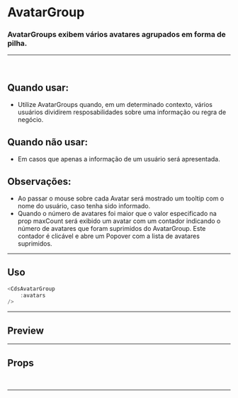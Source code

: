 # AvatarGroup

### AvatarGroups exibem vários avatares agrupados em forma de pilha.
---
<br />

## Quando usar:
- Utilize AvatarGroups quando, em um determinado contexto, vários usuários 
dividirem resposabilidades sobre uma informação ou regra de negócio.

## Quando não usar:
- Em casos que apenas a informação de um usuário será apresentada.

## Observações:
- Ao passar o mouse sobre cada Avatar será mostrado um tooltip com o nome
do usuário, caso tenha sido informado.
- Quando o número de avatares foi maior que o valor especificado na prop maxCount
será exibido um avatar com um contador indicando o número de avatares
que foram suprimidos do AvatarGroup. Este contador é clicável e abre um Popover
com a lista de avatares suprimidos.

---

## Uso

```js
<CdsAvatarGroup
	:avatars
/>
```

---

## Preview

<PreviewBuilder
	:args
	:component="CdsAvatarGroup"
/>

---

## Props

<APITable
	name="AvatarGroup"
	section="props"
/>
<br />

---

<!-- ## Figma

<FigmaFrame
	src="https://embed.figma.com/design/J5fTswomlHu7RXk1gwbUq6/Cuida?node-id=2040-370&embed-host=share"
/> -->

<script setup>
import { ref } from 'vue';
import CdsAvatarGroup from '@/components/AvatarGroup.vue';

const avatars = ref([
	{
		src: 'https://userstock.io/data/wp-content/uploads/2020/06/kimson-doan-HD8KlyWRYYM-4-1024x1024.jpg',
		name: 'Cho Smith',
	},
	{
		src: 'https://userstock.io/data/wp-content/uploads/2017/07/ayo-ogunseinde-221958-1024x723.jpg',
		name: 'Alice Brown',
	},
	{
		src: 'https://userstock.io/data/wp-content/uploads/2020/06/tyler-nix-PQeoQdkU9jQ-1024x1024.jpg',
		name: 'Leo Garcia',
	},
	{
		src: 'https://userstock.io/data/wp-content/uploads/2017/09/bewakoof-com-official-205182.jpg',
		name: 'Dave Jones',
	},
	{
		src: 'https://userstock.io/data/wp-content/uploads/2017/09/jason-blackeye-223584-1024x849.jpg',
		name: 'Maya Rodriguez',
	},
	{
		src: 'https://userstock.io/data/wp-content/uploads/2017/07/pexels-photo-289704-1024x682.jpg',
		name: 'Tina Smith',
	},
	{
		src: 'https://userstock.io/data/wp-content/uploads/2017/07/pexels-photo-26939-1-1024x1024.jpg',
		name: 'Paulo Williams',
	},
]);

const args = ref({
	avatars,
	size: 'md',
	maxCount: 4,
});
</script>
